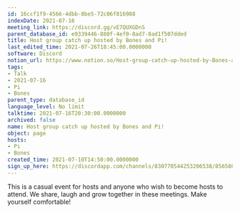 ```yaml
---
id: 16ccf1f9-4566-4dbb-8be5-72c06f816988
indexDate: 2021-07-16
meeting_link: https://discord.gg/vE7QUXGDnS
parent_database_id: e9339446-880f-4ef0-8ad7-8ad1f507dded
title: Host group catch up hosted by Bones and Pi!
last_edited_time: 2021-07-26T18:45:00.0000000
software: Discord
notion_url: https://www.notion.so/Host-group-catch-up-hosted-by-Bones-and-Pi-16ccf1f945664dbb8be572c06f816988
tags:
- Talk
- 2021-07-16
- Pi
- Bones
parent_type: database_id
language_level: No limit
talktime: 2021-07-16T20:30:00.0000000
archived: false
name: Host group catch up hosted by Bones and Pi!
object: page
hosts:
- Pi
- Bones
created_time: 2021-07-10T14:50:00.0000000
sign_up_here: https://discordapp.com/channels/830770544253206538/856580095464046620/863309109738078228
---
```


This is a casual event for hosts and anyone who wish to become hosts to attend.  We share, laugh and grow together in these meetings.  Make yourself comfortable!






